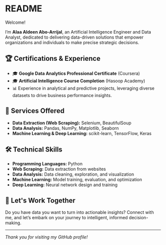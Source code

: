 # README

Welcome!

I’m **Alaa Aldeen Abo-Arrijal**, an Artificial Intelligence Engineer and Data Analyst, dedicated to delivering data-driven solutions that empower organizations and individuals to make precise strategic decisions.

## 🏆 Certifications & Experience

* 🎓 **Google Data Analytics Professional Certificate** (Coursera)
* 🎓 **Artificial Intelligence Course Completion** (Hasoop Academy)
* 📊 Experience in analytical and predictive projects, leveraging diverse datasets to drive business performance insights.

## 💼 Services Offered

* **Data Extraction (Web Scraping):** Selenium, BeautifulSoup
* **Data Analysis:** Pandas, NumPy, Matplotlib, Seaborn
* **Machine Learning & Deep Learning:** scikit-learn, TensorFlow, Keras

## 🛠 Technical Skills

* **Programming Languages:** Python
* **Web Scraping:** Data extraction from websites
* **Data Analysis:** Data cleaning, exploration, and visualization
* **Machine Learning:** Model training, evaluation, and optimization
* **Deep Learning:** Neural network design and training

## 🚀 Let's Work Together

Do you have data you want to turn into actionable insights? Connect with me, and let’s embark on your journey to intelligent, informed decision-making.

---

*Thank you for visiting my GitHub profile!*
